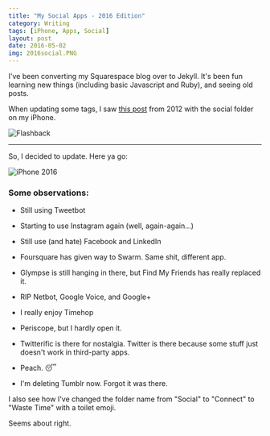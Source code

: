 ```yaml
---
title: "My Social Apps - 2016 Edition"
category: Writing
tags: [iPhone, Apps, Social]
layout: post
date: 2016-05-02
img: 2016social.PNG
---
```


I've been converting my Squarespace blog over to Jekyll.  It's been fun learning new things (including basic Javascript and Ruby), and seeing old posts.  
<!-- more -->
When updating some tags, I saw [this post][1] from 2012 with the social folder on my iPhone.  

![Flashback][image-1]

---

So, I decided to update.  Here ya go:



![iPhone 2016][image-2]

### Some observations:


 - Still using Tweetbot
	 
 - Starting to use Instagram again (well, again-again...)
	 
 - Still use (and hate) Facebook and LinkedIn
	 
 - Foursquare has given way to Swarm.  Same shit, different app.
	 
 - Glympse is still hanging in there, but Find My Friends has really replaced it.
	 
 - RIP Netbot, Google Voice, and Google+
	 
 - I really enjoy Timehop
	 
 - Periscope, but I hardly open it.
	 
 - Twitterific is there for nostalgia. Twitter is there because some stuff just doesn't work in third-party apps.
	 
 - Peach.  😴
	 
 - I'm deleting Tumblr now.  Forgot it was there.
	 

I also see how I've changed the folder name from "Social" to "Connect" to "Waste Time" with a toilet emoji.  

Seems about right.

[1]:	http://www.cocktailsandcoffee.com/writing/as-time-goes-by/

[image-1]:	https://s3-us-west-2.amazonaws.com/www.jimmylittle.com/site_images/astimegoesby/after.jpeg
[image-2]:	https://s3-us-west-2.amazonaws.com/www.jimmylittle.com/post-images/2016social.PNG